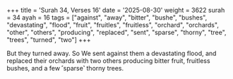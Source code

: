 +++
title = 'Surah 34, Verses 16'
date = '2025-08-30'
weight = 3622
surah = 34
ayah = 16
tags = ["against", "away", "bitter", "bushe", "bushes", "devastating", "flood", "fruit", "fruitles", "fruitless", "orchard", "orchards", "other", "others", "producing", "replaced", "sent", "sparse", "thorny", "tree", "trees", "turned", "two"]
+++

But they turned away. So We sent against them a devastating flood, and replaced their orchards with two others producing bitter fruit, fruitless bushes, and a few ˹sparse˺ thorny trees.